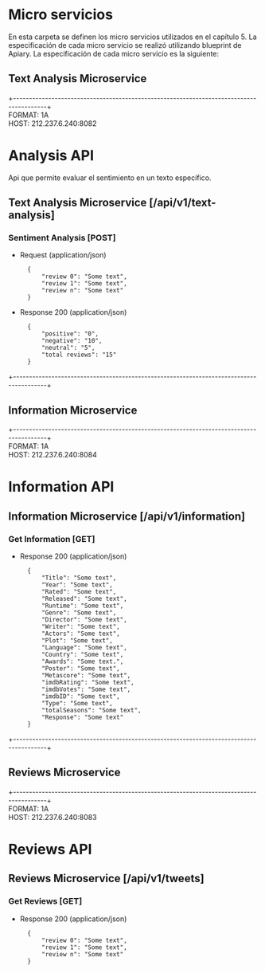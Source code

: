 # Micro servicios
En esta carpeta se definen los micro servicios utilizados en el capítulo 5. La especificación de cada micro servicio se realizó utilizando blueprint de Apiary.
La especificación de cada micro servicio es la siguiente:

## Text Analysis Microservice
+----------------------------------------------------------------------------------------+  
FORMAT: 1A  
HOST: 212.237.6.240:8082

# Analysis API

Api que permite evaluar el sentimiento en un texto específico.

## Text Analysis Microservice [/api/v1/text-analysis]

### Sentiment Analysis [POST]

+ Request (application/json)

        {
            "review 0": "Some text",
            "review 1": "Some text",
            "review n": "Some text"
        }

+ Response 200 (application/json)

        {
            "positive": "0",
            "negative": "10",
            "neutral": "5",
            "total reviews": "15"
        }
+----------------------------------------------------------------------------------------+

## Information Microservice
+----------------------------------------------------------------------------------------+  
FORMAT: 1A  
HOST: 212.237.6.240:8084

# Information API

## Information Microservice [/api/v1/information]

### Get Information [GET]

+ Response 200 (application/json)

        { 
            "Title": "Some text",
            "Year": "Some text", 
            "Rated": "Some text",
            "Released": "Some text",
            "Runtime": "Some text",
            "Genre": "Some text",
            "Director": "Some text",
            "Writer": "Some text",
            "Actors": "Some text",
            "Plot": "Some text",
            "Language": "Some text",
            "Country": "Some text",
            "Awards": "Some text.",
            "Poster": "Some text",
            "Metascore": "Some text",
            "imdbRating": "Some text",
            "imdbVotes": "Some text",
            "imdbID": "Some text",
            "Type": "Some text",
            "totalSeasons": "Some text",
            "Response": "Some text"
        }
+----------------------------------------------------------------------------------------+  

## Reviews Microservice
+----------------------------------------------------------------------------------------+  
FORMAT: 1A  
HOST: 212.237.6.240:8083  

# Reviews API

## Reviews Microservice [/api/v1/tweets]

### Get Reviews [GET]

+ Response 200 (application/json)

        {
            "review 0": "Some text",
            "review 1": "Some text",
            "review n": "Some text"
        }
